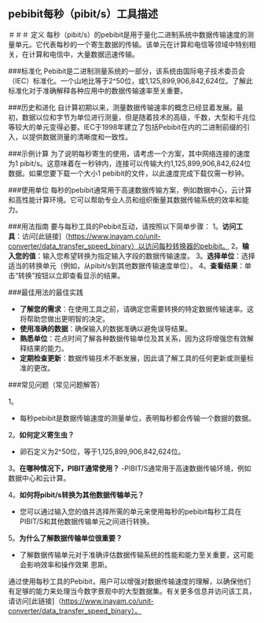 ## pebibit每秒（pibit/s）工具描述

＃＃＃ 定义
每秒（pibit/s）的pebibit是用于量化二进制系统中数据传输速度的测量单元。它代表每秒的一个寄生数据的传输。该单元在计算和电信等领域中特别相关，在计算和电信中，大量数据迅速传输。

###标准化
Pebibit是二进制测量系统的一部分，该系统由国际电子技术委员会（IEC）标准化。一个山地比等于2^50位，或1,125,899,906,842,624位。了解此标准化对于准确解释各种应用中的数据传输速率至关重要。

###历史和进化
自计算初期以来，测量数据传输速率的概念已经显着发展。最初，数据以位和字节为单位进行测量，但是随着技术的高级，千数，大型和千兆位等较大的单元变得必要。IEC于1998年建立了包括Pebibit在内的二进制前缀的引入，以提供数据测量的清晰度和一致性。

###示例计算
为了说明每秒寄生的使用，请考虑一个方案，其中网络连接的速度为1 pibit/s。这意味着在一秒钟内，连接可以传输大约1,125,899,906,842,624位数据。如果您要下载一个大小1 pebibit的文件，以此速度完成下载仅需一秒钟。

###使用单位
每秒的pebibit通常用于高速数据传输方案，例如数据中心，云计算和高性能计算环境。它可以帮助专业人员和组织衡量其数据传输系统的效率和能力。

###用法指南
要与每秒工具的Pebibit互动，请按照以下简单步骤：
1。**访问工具**：访问[此链接]（https://www.inayam.co/unit-converter/data_transfer_speed_binary）以访问每秒转换器的pebibit。
2。**输入您的值**：输入您希望转换为指定输入字段的数据传输速度。
3。**选择单位**：选择适当的转换单元（例如，从pibit/s到其他数据传输速度单位）。
4。**查看结果**：单击“转换”按钮以立即查看显示的结果。

###最佳用法的最佳实践
-  **了解您的需求**：在使用工具之前，请确定您需要转换的特定数据传输速率。这将帮助您做出更明智的决定。
-  **使用准确的数据**：确保输入的数据准确以避免误导结果。
-  **熟悉单位**：花点时间了解各种数据传输单位及其关系，因为这将增强您有效解释结果的能力。
-  **定期检查更新**：数据传输技术不断发展，因此请了解工具的任何更新或测量标准的更改。

###常见问题（常见问题解答）

1。
- 每秒pebibit是数据传输速度的测量单位，表明每秒都会传输一个数据的数据。

2。**如何定义寄生虫？**
- 卵石定义为2^50位，等于1,125,899,906,842,624位。

3。**在哪种情况下，PIBIT通常使用？**
-PIBIT/S通常用于高速数据传输环境，例如数据中心和云计算。

4。**如何将pibit/s转换为其他数据传输单元？**
- 您可以通过输入您的值并选择所需的单元来使用每秒的pebibit每秒工具在PIBIT/S和其他数据传输单元之间进行转换。

5。**为什么了解数据传输单位很重要？**
- 了解数据传输单元对于准确评估数据传输系统的性能和能力至关重要，这可能会影响效率和操作效果 恩斯。

通过使用每秒工具的Pebibit，用户可以增强对数据传输速度的理解，以确保他们有足够的能力来处理当今数字景观中的大型数据集。有关更多信息并访问该工具，请访问[此链接]（https://www.inayam.co/unit-converter/data_transfer_speed_binary）。